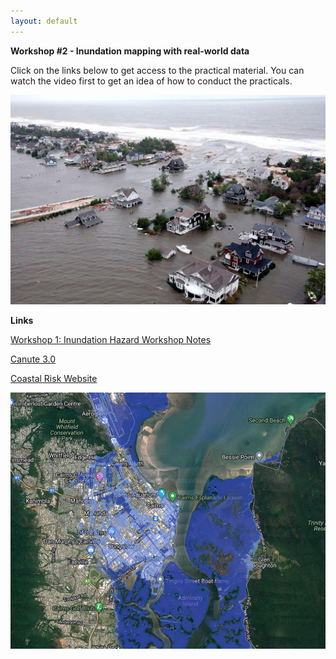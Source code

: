 ```yaml
---
layout: default
---
```


**Workshop #2 - Inundation mapping with real-world data**

Click on the links below to get access to the practical material. You can watch the video first to get an idea of how to conduct the practicals.

![sandy_inundation](assets/sandy_inundation.jpeg)

<!--![map of beach locations](assets/map_locations.jpg) -->

**Links**

[Workshop 1: Inundation Hazard Workshop Notes]((https://www.notion.so/Workshop-2-Inundation-mapping-with-real-world-data-2106f8acd3fa8041bac5ff6f5859e313?source=copy_link))

[Canute 3.0](https://shiny.csiro.au/Canute3_0/)

[Coastal Risk Website](http://www.coastalrisk.com.au)



![cairns coastal risk](assets/cairns_coastalrisk.jpg)

<!-- [People](./people.html)

[Research](./projects.html)

[Media and Publications](./publications.html)

[Datasets](./data.html)

[Teaching](./teaching.html)

[Available Honours and Masters Projects](./student_projects)

[Other interests](./other.html) -->

